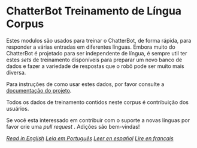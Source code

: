 # ChatterBot Treinamento de Língua Corpus

Estes modulos são usados para treinar o ChatterBot, de forma rápida, para responder a várias entradas em diferentes línguas.
Embora muito do ChatterBot é projetado para ser independente de língua, é sempre util ter estes *sets* de treinamento disponíveis
para preparar um novo banco de dados e fazer a variedade de respostas que o robô pode ser muito mais diversa.

Para instruções de como usar estes dados, por favor consulte a [documentação do projeto](https://github.com/gunthercox/ChatterBot/wiki/Training).

Todos os dados de treinamento contidos neste corpus é contribuição dos usuários.

Se você esta interessado em contribuir com o suporte a novas línguas por favor crie uma *pull request* . Adições são bem-vindas!

*[Read in English](readme.md)*
*[Leia em Português](readme.pt.md)*
*[Leer en español](readme-es.md)*
*[Lire en francais](readme-fr.md)*
